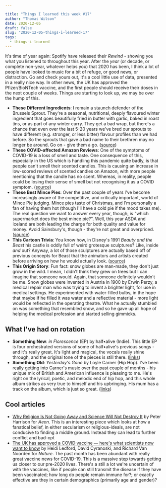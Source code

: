 ```yaml
---

title: "Things I learned this week #17"
author: "Thomas Wilson"
date: 2020-12-05
draft: false
slug: "2020-12-05-things-i-learned-17"
tags:
  - things-i-learned
---
```


It's time of year again: Spotify have released their _Rewind_ - showing you what you listened to throughout this year. After the _year_ (or decade, or complete non-year, whatever helps you) that 2020 has been, I think a lot of people have looked to music for a bit of refuge, or good news, or distraction. Go and check yours out, it's a cool little use of data, presented in a really nice way. In other news, the UK has approved the Pfizer/BioNTech vaccine, and the first people should receive their doses in the next couple of weeks. Things are starting to look up, we may be over the hump of this.

- **These Different Ingredients**: I remain a staunch defender of the Brussels Sprout. They're a seasonal, nutritional, deeply flavoured winter ingredient that goes beautifully fried in butter with garlic, baked in roast tins, or as part of any winter curry. They get a bad wrap, but there's a chance that even over the last 5-20 years we've bred our sprouts to have different (e.g. stronger, or less bitter) flavour profiles than we had before. So the sprouts that gave a bad name to their brethren may no longer be around. Go on - give them a go. ([source](https://www.npr.org/sections/thesalt/2019/10/30/773457637/from-culinary-dud-to-stud-how-dutch-plant-breeders-built-our-brussels-sprouts-bo?t=1606677046048))
- **These COVID-affected Amazon Reviews**: One of the symptoms of COVID-19 is a loss of smell and taste. One consequence of this, especially in the US which is handling this pandemic quite badly, is that people can't smell their scented candles. This is causing an increase in low-scored reviews of scented candles on Amazon, with more people mentioning that the candle has no scent. Whereas, in reality, people could be losing their sense of smell but not recognising it as a COVID symptom. ([source](https://twitter.com/kate_ptrv/status/1332398737604431874))
- **These Best Mince Pies**: Over the past couple of years I've become increasingly aware of the competitive, and critically important, world of Mince Pie judging. Mince pies taste of Christmas, and I'm personally a fan of having them hot (though I'll have a cold pie if the mood takes me). The real question we want to answer every year, though, is "which supermarket does the best mince pie?". Well, this year ASDA and Iceland are both leading the charge for both quality and value for money. Avoid Sainsbury's, though - they're not great and overpriced. ([source](https://www.theguardian.com/lifeandstyle/2020/nov/19/budget-mince-pies-from-asda-and-iceland-top-which-taste-test?utm_source=pocket-newtab-global-en-GB))
- **This Cartoon Trivia**: You know how, in Disney's 1991 _Beauty and the Beast_ his castle is oddly full of weird grotesque sculptures? Like, inside _and_ out? Anyway, a lot of those sculptures are actually based off of previous concepts for Beast that the animators and artists created before arriving on how he would actually look. ([source](https://disney.fandom.com/wiki/Beast%27s_Castle))
- **This Origin Story**: Fun fact: snow globes are man-made, they don't just grow in the wild. I mean, I didn't think they grew on trees but I can imagine that someone would. Again, that someone definitely wouldn't be me. Snow globes were invented in Austria in 1900 by Erwin Perzy, a medical repair man who was trying to invent a brighter light, for use in medical settings. He experimented with water-filled bulbs, in the hope that maybe if he filled it was water and a reflective material - more light would be reflected in the operating theatre. What he actually stumbled on was something that resembled snow, and so he gave up all hope of helping the medical profession and started selling gimmicks.

## What I've had on rotation

- **Something New**: _in Florescence_ (EP) by half•alive (Indie). This little EP is four orchestrated versions of some of half•alive's previous songs - and it's really great. It's light and magical, the vocals really shine through, and the original tone of the pieces is still there. ([links](https://songwhip.com/halfalive/in-florescence))
- **Something Old**: _Yesterday's Gone_ by Loyle Carner (Hip Hop). I've been really getting into Carner's music over the past couple of months - his unique mix of British and American influence is pleasing to me. He's right on the lyrical, poetic, and melodic end of hip hop, and this whole album strikes as very true to himself and his upbringing. His mum has a track on the album, which is just so great. ([links](https://songwhip.com/loyle-carner/yesterdays-gone))

## Cool articles

- [Why Religion Is Not Going Away and Science Will Not Destroy It](https://getpocket.com/explore/item/why-religion-is-not-going-away-and-science-will-not-destroy-it) by Peter Harrison for _Aeon_. This is an interesting piece which looks at how a fanatical belief, in either secularism or religious-ideals, are not conducive to finding a middle ground. Instead they can lead to further conflict and bad-opt
- [The UK has approved a COVID vaccine — here's what scientists now want to know](https://www.nature.com/articles/d41586-020-03441-8?utm_source=pocket-newtab-global-en-GB) by Heidi Ledford, David Cyranoski, and Richard Van Noorden for _Nature_. The past month has been abundant with really great vaccine news for COVID-19. This is a massive step towards getting us closer to our pre-2020 lives. There's a still a lot we're uncertain of with the vaccines, like if people can still transmit the disease if they have been vaccinated; how long do people remain immune for?; or exactly effective are they in certain demographics (primarily age and gender)?
